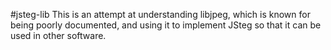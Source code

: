 #jsteg-lib
This is an attempt at understanding libjpeg, which is known for being poorly documented, and using it to implement JSteg so that it can be used in other software.


